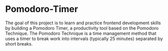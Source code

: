 # Pomodoro-Timer
The goal of this project is to learn and practice frontend development skills by building a Pomodoro Timer, a productivity tool based on the Pomodoro Technique. The Pomodoro Technique is a time management method that uses a timer to break work into intervals (typically 25 minutes) separated by short breaks.
